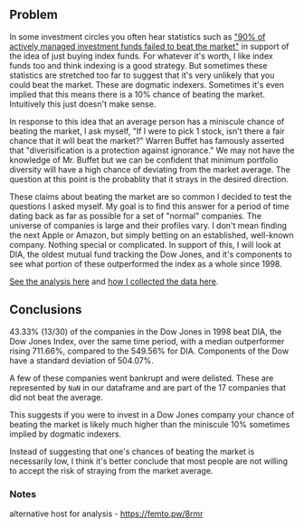## Problem

In some investment circles you often hear statistics such as ["90% of actively managed investment funds failed to beat the market"](https://www.businessinsider.com/personal-finance/investment-pros-cant-beat-the-stock-market-2020-7)
in support of the idea of just buying index funds. For whatever it's worth, I like index funds too and think indexing is a good strategy. But sometimes these statistics are stretched too far to suggest that it's very unlikely that you could beat the market. These are dogmatic indexers. Sometimes it's even implied that this means there is a 10% chance of beating the market. Intuitively this just doesn't make sense.

In response to this idea that an average person has a miniscule chance of beating the market, I ask myself, "If I were to pick 1 stock, isn't there a fair chance that it will beat the market?" Warren Buffet has famously asserted that "diverisification is a protection against ignorance." We may not have the knowledge of Mr. Buffet but we can be confident that minimum portfolio diversity will have a high chance of deviating from the market average. The question at this point is the probablity that it strays in the desired direction.

These claims about beating the market are so common I decided to test the questions I asked myself. My goal is to find this answer for a period of time dating back as far as possible for a set of "normal" companies. The universe of companies is large and their profiles vary. I don't mean finding the next Apple or Amazon, but simply betting on an established, well-known company. Nothing special or complicated. In support of this, I will look at DIA, the oldest mutual fund tracking the Dow Jones, and it's components to see what portion of these outperformed the index as a whole since 1998.

[See the analysis here](https://blaircurrey.github.io/indexing-vs-low-diversification/) and [how I collected the data here](collect-data.ipynb).

## Conclusions

43.33% (13/30) of the companies in the Dow Jones in 1998 beat DIA, the Dow Jones Index, over the same time period, with a median outperformer rising 711.66%, compared to the 549.56% for DIA. Components of the Dow have a standard deviation of 504.07%.

A few of these companies went bankrupt and were delisted. These are represented by `NaN` in our dataframe and are part of the 17 companies that did not beat the average.

This suggests if you were to invest in a Dow Jones company your chance of beating the market is likely much higher than the miniscule 10% sometimes implied by dogmatic indexers.

Instead of suggesting that one's chances of beating the market is necessarily low, I think it's better conclude that most people are not willing to accept the risk of straying from the market average.

### Notes
alternative host for analysis - https://femto.pw/8rmr
